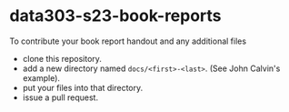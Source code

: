 # data303-s23-book-reports

To contribute your book report handout and any additional files

* clone this repository.
* add a new directory named `docs/<first>-<last>`.  (See John Calvin's example).
* put your files into that directory.
* issue a pull request.
